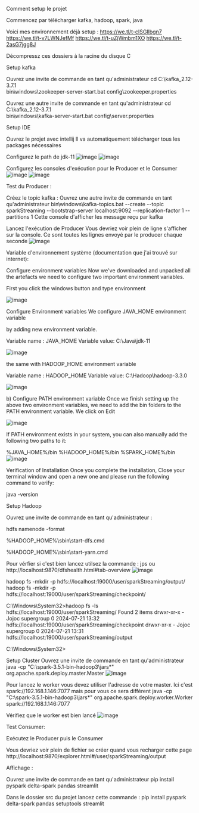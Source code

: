 Comment setup le projet 

Commencez par télécharger kafka, hadoop, spark, java

Voici mes environnement déjà setup :
https://we.tl/t-cISGIlbgn7
https://we.tl/t-v7LWNJefMf
https://we.tl/t-uZjWmbm1XO
https://we.tl/t-2asG7jgg8J

Décompressz ces dossiers à la racine du disque C


Setup kafka

Ouvrez une invite de commande en tant qu'administrateur
cd C:\kafka_2.12-3.7.1\
bin\windows\zookeeper-server-start.bat config\zookeeper.properties

Ouvrez une autre invite de commande en tant qu'administrateur
cd C:\kafka_2.12-3.7.1\
bin\windows\kafka-server-start.bat config\server.properties

Setup IDE

Ouvrez le projet avec intellij
Il va automatiquement télécharger tous les packages nécessaires

Configurez le path de jdk-11 
![image](https://github.com/user-attachments/assets/437b29c4-5f51-4b24-9c67-a004c50efaef)
![image](https://github.com/user-attachments/assets/4be78789-6678-4216-bd4a-91f86e42f26e)

Configurez les consoles d'exécution pour le Producer et le Consumer
![image](https://github.com/user-attachments/assets/f3d77a9d-718b-4287-9a6e-402053b0e499)
![image](https://github.com/user-attachments/assets/58006764-d77c-4d38-b2ea-9db44dbb78ab)

Test du Producer :

Créez le topic kafka :
Ouvrez une autre invite de commande en tant qu'administrateur
bin\windows\kafka-topics.bat --create --topic sparkStreaming --bootstrap-server localhost:9092 --replication-factor 1 --partitions 1
Cette console d'afficher les message reçu par kafka

Lancez l'exécution de Producer
Vous devriez voir plein de ligne s'afficher sur la console. Ce sont toutes les lignes envoyé par le producer chaque seconde
![image](https://github.com/user-attachments/assets/4de264b3-bcc2-47af-92b2-0e87b4e20945)


Variable d'environnement système (documentation que j'ai trouvé sur internet):

Configure environment variables
Now we've downloaded and unpacked all the artefacts we need to configure two important environment variables.

First you click the windows button and type environment

![image](https://github.com/user-attachments/assets/13320cec-09ae-42eb-bff6-920a8d156163)

Configure Environment variables
We configure JAVA_HOME environment variable

by adding new environment variable.

Variable name : JAVA_HOME Variable value: C:\Java\jdk-11

![image](https://github.com/user-attachments/assets/2dced602-b60d-46eb-827c-e0cfd3ad8ebc)

the same with HADOOP_HOME environment variable

Variable name : HADOOP_HOME Variable value: C:\Hadoop\hadoop-3.3.0

![image](https://github.com/user-attachments/assets/e4264043-77c0-4219-a828-1ddd533da9b2)

b) Configure PATH environment variable
Once we finish setting up the above two environment variables, we need to add the bin folders to the PATH environment variable. We click on Edit

![image](https://github.com/user-attachments/assets/02e281df-38b9-4873-8c6c-1f3c9347b662)

If PATH environment exists in your system, you can also manually add the following two paths to it:

%JAVA_HOME%/bin
%HADOOP_HOME%/bin
%SPARK_HOME%/bin
![image](https://github.com/user-attachments/assets/787dab95-935b-4d3c-a56a-89d0f43be2ed)

Verification of Installation
Once you complete the installation, Close your terminal window and open a new one and please run the following command to verify:

java -version


Setup Hadoop

Ouvrez une invite de commande en tant qu'administrateur :

hdfs namenode -format

%HADOOP_HOME%\sbin\start-dfs.cmd

%HADOOP_HOME%\sbin\start-yarn.cmd

Pour vérfier si c'est bien lancez utilsez la commande : jps
ou
http://localhost:9870/dfshealth.html#tab-overview
![image](https://github.com/user-attachments/assets/851a751b-79ab-4e82-b86d-3d1b577881da)

hadoop fs -mkdir -p hdfs://localhost:19000/user/sparkStreaming/output/
hadoop fs -mkdir -p hdfs://localhost:19000/user/sparkStreaming/checkpoint/

C:\Windows\System32>hadoop fs -ls hdfs://localhost:19000/user/sparkStreaming/
Found 2 items
drwxr-xr-x   - Jojoc supergroup          0 2024-07-21 13:32 hdfs://localhost:19000/user/sparkStreaming/checkpoint
drwxr-xr-x   - Jojoc supergroup          0 2024-07-21 13:31 hdfs://localhost:19000/user/sparkStreaming/output

C:\Windows\System32>

Setup Cluster 
Ouvrez une invite de commande en tant qu'administrateur
java -cp "C:\spark-3.5.1-bin-hadoop3\jars\*" org.apache.spark.deploy.master.Master
![image](https://github.com/user-attachments/assets/dd933375-ac70-4a8a-9181-80f4bf7acb25)

Pour lancez le worker vous devez utiliser l'adresse de votre master. Ici c'est spark://192.168.1.146:7077 mais pour vous ce sera différent
java -cp "C:\spark-3.5.1-bin-hadoop3\jars\*" org.apache.spark.deploy.worker.Worker spark://192.168.1.146:7077

Vérifiez que le worker est bien lancé
![image](https://github.com/user-attachments/assets/be4cdfdd-e2a7-4bf1-af9c-f165866f5d78)


Test Consumer:

Exécutez le Producer puis le Consumer

Vous devriez voir plein de fichier se créer quand vous recharger cette page
http://localhost:9870/explorer.html#/user/sparkStreaming/output


Affichage :

Ouvrez une invite de commande en tant qu'administrateur
pip install pyspark delta-spark pandas streamlit

Dans le dossier src du projet lancez cette commande :
pip install pyspark delta-spark pandas setuptools streamlit










